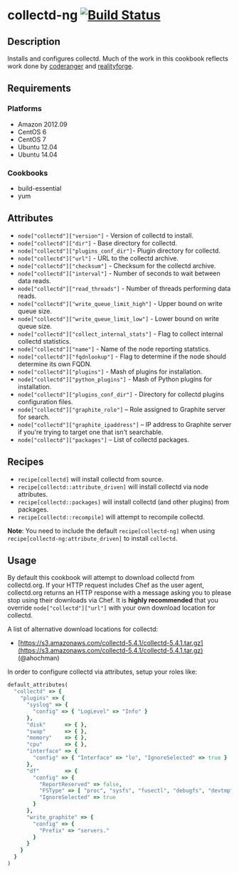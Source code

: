 # collectd-ng [![Build Status](https://secure.travis-ci.org/hectcastro/chef-collectd.png?branch=develop)](http://travis-ci.org/hectcastro/chef-collectd)

## Description

Installs and configures collectd.  Much of the work in this cookbook reflects
work done by [coderanger](https://github.com/coderanger/chef-collectd) and
[realityforge](https://github.com/realityforge/chef-collectd).

## Requirements

### Platforms

* Amazon 2012.09
* CentOS 6
* CentOS 7
* Ubuntu 12.04
* Ubuntu 14.04

### Cookbooks

* build-essential
* yum

## Attributes

* `node["collectd"]["version"]` - Version of collectd to install.
* `node["collectd"]["dir"]` - Base directory for collectd.
* `node["collectd"]["plugins_conf_dir"]`- Plugin directory for collectd.
* `node["collectd"]["url"]` - URL to the collectd archive.
* `node["collectd"]["checksum"]` - Checksum for the collectd archive.
* `node["collectd"]["interval"]` - Number of seconds to wait between data reads.
* `node["collectd"]["read_threads"]` - Number of threads performing data reads.
* `node["collectd"]["write_queue_limit_high"]` - Upper bound on write queue size.
* `node["collectd"]["write_queue_limit_low"]` - Lower bound on write queue size.
* `node["collectd"]["collect_internal_stats"]` - Flag to collect internal
  collectd statistics.
* `node["collectd"]["name"]` - Name of the node reporting statstics.
* `node["collectd"]["fqdnlookup"]` - Flag to determine if the node should
  determine its own FQDN.
* `node["collectd"]["plugins"]` - Mash of plugins for installation.
* `node["collectd"]["python_plugins"]` - Mash of Python plugins for installation.
* `node["collectd"]["plugins_conf_dir"]` - Directory for collectd plugins configuration files.
* `node["collectd"]["graphite_role"]` – Role assigned to Graphite server for
  search.
* `node["collectd"]["graphite_ipaddress"]` – IP address to Graphite server if
  you're trying to target one that isn't searchable.
* `node["collectd"]["packages"]` – List of collectd packages.

## Recipes

* `recipe[collectd]` will install collectd from source.
* `recipe[collectd::attribute_driven]` will install collectd via node attributes.
* `recipe[collectd::packages]` will install collectd (and other plugins) from
  packages.
* `recipe[collectd::recompile]` will attempt to recompile collectd.

**Note**: You need to include the default `recipe[collectd-ng]` when using `recipe[collectd-ng:attribute_driven]` to install `collectd`.

## Usage

By default this cookbook will attempt to download collectd from collectd.org.
If your HTTP request includes Chef as the user agent, collectd.org returns an
HTTP response with a message asking you to please stop using their downloads
via Chef. It is **highly recommended** that you override
`node["collectd"]["url"]` with your own download location for collectd.

A list of alternative download locations for collectd:

* [https://s3.amazonaws.com/collectd-5.4.1/collectd-5.4.1.tar.gz](https://s3.amazonaws.com/collectd-5.4.1/collectd-5.4.1.tar.gz) (@ahochman)

In order to configure collectd via attributes, setup your roles like:

```ruby
default_attributes(
  "collectd" => {
    "plugins" => {
      "syslog" => {
        "config" => { "LogLevel" => "Info" }
      },
      "disk"      => { },
      "swap"      => { },
      "memory"    => { },
      "cpu"       => { },
      "interface" => {
        "config" => { "Interface" => "lo", "IgnoreSelected" => true }
      },
      "df"        => {
        "config" => {
          "ReportReserved" => false,
          "FSType" => [ "proc", "sysfs", "fusectl", "debugfs", "devtmpfs", "devpts", "tmpfs" ],
          "IgnoreSelected" => true
        }
      },
      "write_graphite" => {
        "config" => {
          "Prefix" => "servers."
        }
      }
    }
  }
)
```
